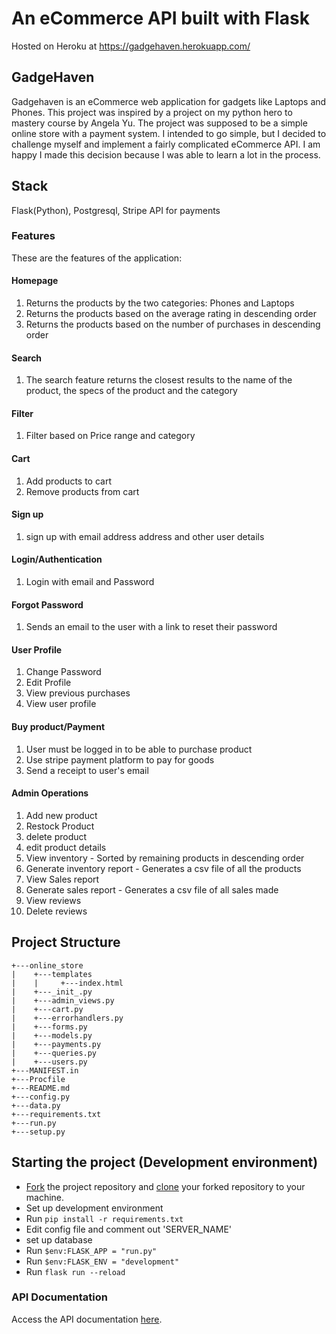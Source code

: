 # An eCommerce API built with Flask
Hosted on Heroku at https://gadgehaven.herokuapp.com/
## GadgeHaven

Gadgehaven is an eCommerce web application for gadgets like Laptops and Phones.
This project was inspired by a project on my python hero to mastery course by Angela Yu.
The project was supposed to be a simple online store with a payment system. I intended to go
simple, but I decided to challenge myself and implement a fairly complicated eCommerce API.
I am happy I made this decision because I was able to learn a lot in the process.

## Stack 
Flask(Python), Postgresql, Stripe API for payments
### Features
These are the features of the application:
#### Homepage
1. Returns the products by the two categories: Phones and Laptops
2. Returns the products based on the average rating in descending order
3. Returns the products based on the number of purchases in descending order 
#### Search
1. The search feature returns the closest results to the name of the product, the specs of the product and the category
#### Filter
1. Filter based on Price range and category
#### Cart
1. Add products to cart
2. Remove products from cart
#### Sign up
1. sign up with email address address and other user details
#### Login/Authentication
1. Login with email and Password
#### Forgot Password
1. Sends an email to the user with a link to reset their password
#### User Profile
1. Change Password
2. Edit Profile
3. View previous purchases
4. View user profile
#### Buy product/Payment
1. User must be logged in to be able to purchase product
2. Use stripe payment platform to pay for goods
3. Send a receipt to user's email
#### Admin Operations
1. Add new product
2. Restock Product
3. delete product
4. edit product details
5. View inventory - Sorted by remaining products in descending order
6. Generate inventory report - Generates a csv file of all the products
7. View Sales report
8. Generate sales report - Generates a csv file of all sales made
9. View reviews
10. Delete reviews

## Project Structure
```
+---online_store
|    +---templates
|    |     +---index.html
|    +---_init_.py
|    +---admin_views.py
|    +---cart.py
|    +---errorhandlers.py
|    +---forms.py
|    +---models.py
|    +---payments.py
|    +---queries.py
|    +---users.py
+---MANIFEST.in
+---Procfile
+---README.md
+---config.py
+---data.py
+---requirements.txt
+---run.py
+---setup.py
```
## Starting the project (Development environment)

- [Fork](https://help.github.com/en/articles/fork-a-repo) the project repository and [clone](https://help.github.com/en/articles/cloning-a-repository) your forked repository to your machine. 
- Set up development environment
- Run ``` pip install -r requirements.txt ```
- Edit config file and comment out 'SERVER_NAME'
- set up database
- Run ``` $env:FLASK_APP = "run.py" ```
- Run ``` $env:FLASK_ENV = "development" ```
- Run ``` flask run --reload ```

### API Documentation
Access the API documentation [here](https://documenter.getpostman.com/view/20042182/UzQvsQD2).


